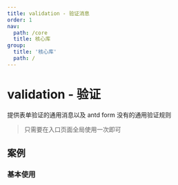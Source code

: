 ```yaml
---
title: validation - 验证消息
order: 1
nav:
  path: /core
  title: 核心库
group:
  title: '核心库'
  path: /
---
```


# validation - 验证

提供表单验证的通用消息以及 antd form 没有的通用验证规则

> 只需要在入口页面全局使用一次即可

## 案例

### 基本使用

<code src="../demos/validation.tsx" />
